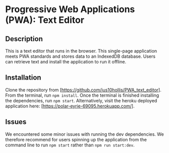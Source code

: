 # Progressive Web Applications (PWA): Text Editor

## Description
This is a text editor that runs in the browser. This single-page application meets PWA standards and stores data to an IndexedDB database. Users can retrieve text and install the application to run it offline.

## Installation
Clone the repository from [https://github.com/jus10hollis/PWA_text_editor]. From the terminal, run `npm install`. Once the terminal is finished installing the dependencies, run `npm start`.
Alternatively, visit the heroku deployed application here: [https://polar-eyrie-69095.herokuapp.com/].

## Issues
We encountered some minor issues with running the dev dependencies. We therefore recommend for users spinning up the application from the command line to run `npm start` rather than `npm run start:dev`.
